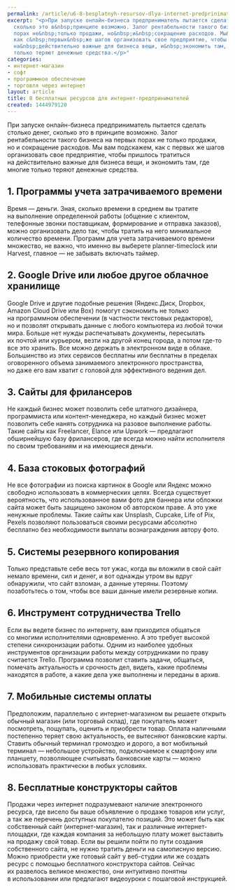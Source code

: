 ```yaml
---
permalink: /article/u6-8-besplatnyh-resursov-dlya-internet-predprinimateley
excerpt: "<p>При запуске онлайн-бизнеса предприниматель пытается сделать столько денег,
  сколько это в&nbsp;принципе возможно. Залог рентабельности такого бизнеса на&nbsp;первых
  порах не&nbsp;только продажи, но&nbsp;и&nbsp;сокращение расходов. Мы&nbsp;вам подскажем,
  как с&nbsp;первых&nbsp;же шагов организовать свое предприятие, чтобы пришлось тратиться
  на&nbsp;действительно важные для бизнеса вещи, и&nbsp;экономить там, где многие
  только теряют денежные средства.</p>"
categories:
- интернет-магазин
- софт
- программное обеспечение
- торговля через интернет
layout: article
title: 8 бесплатных ресурсов для интернет-предпринимателей
created: 1444979120
---
```

При запуске онлайн-бизнеса предприниматель пытается сделать столько денег, сколько это в принципе возможно. Залог рентабельности такого бизнеса на первых порах не только продажи, но и сокращение расходов. Мы вам подскажем, как с первых же шагов организовать свое предприятие, чтобы пришлось тратиться на действительно важные для бизнеса вещи, и экономить там, где многие только теряют денежные средства.

## 1. Программы учета затрачиваемого времени ##

Время — деньги. Зная, сколько времени в среднем вы тратите на выполнение определенной работы (общение с клиентом, телефонные звонки поставщикам, формирование и отправка заказов), можно организовать дело так, чтобы тратить на него минимальное количество времени. Программ для учета затрачиваемого времени множество, не важно, что именно вы выберете planner-timeclock или Harvest, главное — не забывать включать таймер.

## 2. Google Drive или любое другое облачное хранилище ##

Google Drive и другие подобные решения (Яндекс.Диск, Dropbox, Amazon Cloud Drive или Box) помогут сэкономить не только на программном обеспечении (в частности текстовых редакторов), но и позволят открывать данные с любого компьютера из любой точки мира. Больше нет нужды распечатывать документы, пересылать их почтой или курьером, везти на другой конец города, а потом где-то все это хранить. Все можно держать в электронном виде в облаке. Большинство из этих сервисов бесплатны или бесплатны в пределах оговоренного объема занимаемого электронного пространства, но даже его вам хватит с головой для эффективного ведения дел.

## 3. Сайты для фрилансеров ##

Не каждый бизнес может позволить себе штатного дизайнера, программиста или контент-менеджера, но каждый бизнес может позволить себе нанять сотрудника на разовое выполнение работы. Такие сайты как Freelancer, Elance или Upwork — предлагают обширнейшую базу фрилансеров, где всегда можно найти исполнителя по своим требованиям и на имеющиеся деньги.

## 4. База стоковых фотографий ##

Не все фотографии из поиска картинок в Google или Яндекс можно свободно использовать в коммерческих целях. Всегда существует вероятность, что использованное вами фото для баннера или обложки сайта может быть защищено законом об авторском праве. А это уже ненужные проблемы. Такие сайты как Unsplash, Cupcake, Life of Pix, Pexels позволяют пользоваться своими ресурсами абсолютно бесплатно без необходимости выплаты вознаграждения автору фото.

## 5. Системы резервного копирования ##

Только представьте себе весь тот ужас, когда вы вложили в свой сайт немало времени, сил и денег, и вот однажды утром вы вдруг обнаружили, что сайт взломан, а данные утеряны. Поэтому позаботьтесь о том, чтобы все ваши данные имели резервные копии.

## 6. Инструмент сотрудничества Trello ##

Если вы ведете бизнес по интернету, вам приходится общаться со многими исполнителями одновременно. А это требует высокой степени синхронизации работы. Одним из наиболее удобных инструментов организации работы между сотрудниками по праву считается Trello. Программа позволит ставить задачи, общаться, помечать актуальность и срочность дел, видеть, какие проблемы находятся в работе, а какие дела уже выполнены и переданы в архив.

## 7. Мобильные системы оплаты ##

Предположим, параллельно с интернет-магазином вы решаете открыть обычный магазин (или торговый склад), где покупатель может посмотреть, пощупать, оценить и приобрести товар. Оплата наличными постепенно теряет свою актуальность, ее вытесняют банковские карты. Ставить обычный терминал громоздко и дорого, а вот мобильный терминал — небольшое устройство, подключаемое к смартфону или планшету, позволяющее считывать банковские карты — можно использовать практически в любых условиях.

## 8. Бесплатные конструкторы сайтов ##

Продажи через интернет подразумевают наличие электронного ресурса, где висело бы ваше объявление о продаже товаров или услуг, а так же перечень доступных покупателю позиций. Это может быть как собственный сайт (интернет-магазин), так и различные интернет-площадки, где каждая компания за небольшую плату может выставить на продажу свой товар. Если вы решили пойти по пути создания собственного сайта, не нужно тратить деньги на самописную версию. Можно приобрести уже готовый сайт у веб-студии или же создать ресурс с помощью бесплатного конструктора сайтов. Сейчас их развелось великое множество, они интуитивно понятны в использовании или предлагают видеоуроки с пошаговой инструкцией.
